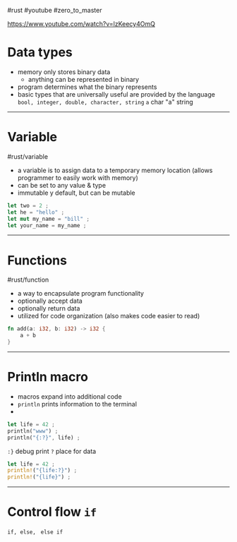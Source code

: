 #rust #youtube #zero_to_master

https://www.youtube.com/watch?v=lzKeecy4OmQ


# Data types
- memory only stores binary data
	- anything can be represented in binary
- program determines what the binary represents
- basic types that are universally useful are provided by the language
		`bool, integer, double, character, string`
`a` char
"a" string


---
# Variable
#rust/variable
- a variable is to assign data to a temporary memory location (allows programmer to easily work with memory)
- can be set to any value & type
- immutable y default, but can be mutable
```rust
let two = 2 ;
let he = "hello" ;
let mut my_name = "bill" ;
let your_name = my_name ;
```

-------
# Functions
#rust/function 

- a way to encapsulate program functionality
- optionally accept data
- optionally return data
- utilized for code organization (also makes code easier to read)

```rust
fn add(a: i32, b: i32) -> i32 {
	a + b
}
```

----

# Println macro
- macros expand into additional code
- `println` prints information to the terminal
- 
```rust
let life = 42 ;
println("www") ;
println("{:?}", life) ;

```
`:}` debug print
`?` place for data 

```rust
let life = 42 ;
println!("{life:?}") ;
println!("{life}") ;

```

---
# Control flow `if`
`if, else, ` `else if`





